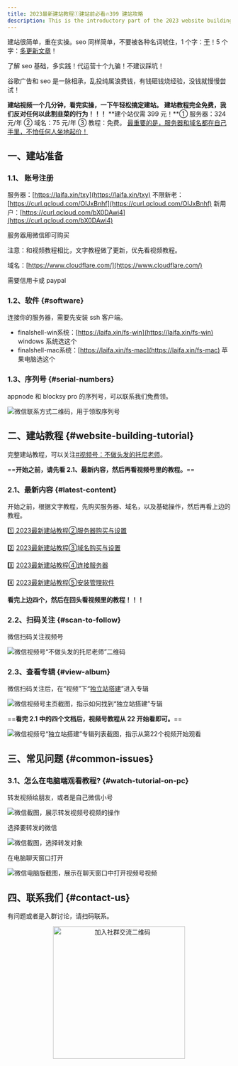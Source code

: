 ```yaml
---
title: 2023最新建站教程①建站前必看🔥399 建站攻略
description: This is the introductory part of the 2023 website building tutorial series, offering a low-cost (399 RMB) guide. It outlines prerequisites like server/domain registration (Tencent Cloud, Cloudflare), required software (FinalShell), free serial numbers, and directs users to video tutorials and subsequent text guides, emphasizing self-reliance.
---
```


建站很简单，重在实操。seo 同样简单，不要被各种名词唬住，1 个字：<u>干</u>！5 个字：<u>多更新文章</u>！

了解 seo 基础，多实践！代运营十个九骗！不建议踩坑！

谷歌广告和 seo 是一脉相承，乱投纯属浪费钱，有钱砸钱烧经验，没钱就慢慢尝试！

**建站视频一个几分钟，看完实操，一下午轻松搞定建站。**
**建站教程完全免费，我们反对任何以此割韭菜的行为！！！**
**建个站仅需 399 元！**① 服务器：324 元/年 ② 域名：75 元/年 ③ 教程：免费。
<u>最重要的是，服务器和域名都在自己手里，不怕任何人坐地起价！</u>

## 一、建站准备

### 1.1、 账号注册 

服务器：[https://laifa.xin/txy](https://laifa.xin/txy) 不限新老：[https://curl.qcloud.com/OIJxBnhf](https://curl.qcloud.com/OIJxBnhf) 新用户：[https://curl.qcloud.com/bX0DAwi4](https://curl.qcloud.com/bX0DAwi4)

服务器用微信即可购买

注意：和视频教程相比，文字教程做了更新，优先看视频教程。

域名：[https://www.cloudflare.com/](https://www.cloudflare.com/)

需要信用卡或 paypal

### 1.2、软件 {#software}

连接你的服务器，需要先安装 ssh 客户端。

- finalshell-win系统：[https://laifa.xin/fs-win](https://laifa.xin/fs-win) windows 系统选这个
- finalshell-mac系统：[https://laifa.xin/fs-mac](https://laifa.xin/fs-mac) 苹果电脑选这个

### 1.3、序列号 {#serial-numbers}

appnode 和 blocksy pro 的序列号，可以联系我们免费领。

![微信联系方式二维码，用于领取序列号](https://cos.files.maozhishi.com/public/attachments/xsj/2023-11-14-1699950533945.png)

## 二、建站教程 {#website-building-tutorial}

完整建站教程，可以关注<u>#视频号：不做头发的托尼老师</u>。

==**开始之前，请先看 2.1、最新内容，然后再看视频号里的教程。**==

### 2.1、最新内容 {#latest-content}

开始之前，根据文字教程，先购买服务器、域名，以及基础操作，然后再看上边的教程。

[1️⃣ 2023最新建站教程②服务器购买与设置](https://www.dulizhanseo.com/2023-2)

2️⃣ [2023最新建站教程③域名购买与设置](https://www.dulizhanseo.com/jianzhanjiaocheng2023-3-yuming)

3️⃣ [2023最新建站教程④连接服务器](https://www.dulizhanseo.com/jianzhanjiaocheng2023-4-lianjiefuwuqi)

4️⃣ [2023最新建站教程⑤安装管理软件](https://www.dulizhanseo.com/jianzhanjiaocheng2023-5-anzhuangguanliruanjian)

**看完上边四个，然后在回头看视频里的教程！！！**

### 2.2、扫码关注 {#scan-to-follow}

微信扫码关注视频号

![微信视频号“不做头发的托尼老师”二维码](https://cos.files.maozhishi.com/public/attachments/xsj/2023-11-14-1699950533946.png)

### 2.3、查看专辑 {#view-album}

微信扫码关注后，在“视频”下“<u>独立站搭建</u>”进入专辑

![微信视频号主页截图，指示如何找到“独立站搭建”专辑](https://cos.files.maozhishi.com/public/attachments/xsj/2023-11-14-1699950533947.png)

==**看完 2.1 中的四个文档后，视频号教程从 22 开始看即可。**==

![微信视频号“独立站搭建”专辑列表截图，指示从第22个视频开始观看](https://cos.files.maozhishi.com/public/attachments/xsj/2023-11-14-1699950533950.png)

## 三、常见问题 {#common-issues}

### 3.1、怎么在电脑端观看教程? {#watch-tutorial-on-pc}

转发视频给朋友，或者是自己微信小号

![微信截图，展示转发视频号视频的操作](https://cos.files.maozhishi.com/public/attachments/xsj/2023-11-14-1699950533951.png)

选择要转发的微信

![微信截图，选择转发对象](https://cos.files.maozhishi.com/public/attachments/xsj/2023-11-14-1699950533952.png)

在电脑聊天窗口打开

![微信电脑版截图，展示在聊天窗口中打开视频号视频](https://cos.files.maozhishi.com/public/attachments/xsj/2023-11-14-1699950533954.png)

## 四、联系我们 {#contact-us}

有问题或者是入群讨论，请扫码联系。

<p style="text-align: center;"><img src="https://cos.files.maozhishi.com/public/attachments/xsj/2023-11-12-1699770009656.png" width="298" alt="加入社群交流二维码" /></p>

